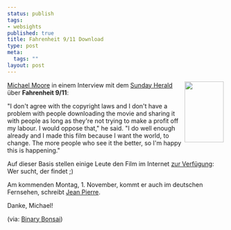 ```yaml
--- 
status: publish
tags: 
- websights
published: true
title: Fahrenheit 9/11 Download
type: post
meta: 
  tags: ""
layout: post
---
```

<p><img width="90" height="140" border="0" hspace="5" align="right" src="/wp-content/olduploads/einmalig/fahrenheitposter.jpg" alt=""  /><a target="_BLANK" href="http://michaelmoore.com/words/blog/" title="http://michaelmoore.com/words/blog/" onmouseover="window.status='http://michaelmoore.com/words/blog/';return true;" onmouseout="window.status='';return true;">Michael Moore</a> in einem Interview mit dem <a target="_BLANK" href="http://www.sundayherald.com/43167" title="http://www.sundayherald.com/43167" onmouseover="window.status='http://www.sundayherald.com/43167';return true;" onmouseout="window.status='';return true;">Sunday Herald</a> über <b>Fahrenheit 9/11</b>:<br />
<blockquote></blockquote></p>

<p>&quot;I don't agree with the copyright laws and I don't have a problem with people downloading the movie and sharing it with people as long as they're not trying to make a profit off my labour. I would oppose that,&quot; he said. &quot;I do well enough already and I made this film because I want the world, to change. The more people who see it the better, so I'm happy this is happening.&quot;</p>


<p>Auf dieser Basis stellen einige Leute den Film im Internet <a target="_BLANK" href="http://marc.perkel.com/archives/000468.html" title="http://marc.perkel.com/archives/000468.html" onmouseover="window.status='http://marc.perkel.com/archives/000468.html';return true;" onmouseout="window.status='';return true;">zur Verfügung</a>: Wer sucht, der findet ;)</p>

<p>Am kommenden Montag, 1. November, kommt er auch im deutschen Fernsehen, schreibt <a target="_BLANK" href="http://blog.jeanpierre.de/archives/2004/10/michael_moore_m_1.html" title="http://blog.jeanpierre.de/archives/2004/10/michael_moore_m_1.html" onmouseover="window.status='http://blog.jeanpierre.de/archives/2004/10/michael_moore_m_1.html';return true;" onmouseout="window.status='';return true;">Jean Pierre</a>.</p>

<p>Danke, Michael!</p>

<p>(via: <a target="_BLANK" href="http://binarybonsai.com/archives/2004/10/27/download-fahrenheit-911/" title="http://binarybonsai.com/archives/2004/10/27/download-fahrenheit-911/" onmouseover="window.status='http://binarybonsai.com/archives/2004/10/27/download-fahrenheit-911/';return true;" onmouseout="window.status='';return true;">Binary Bonsai</a>)</p>
